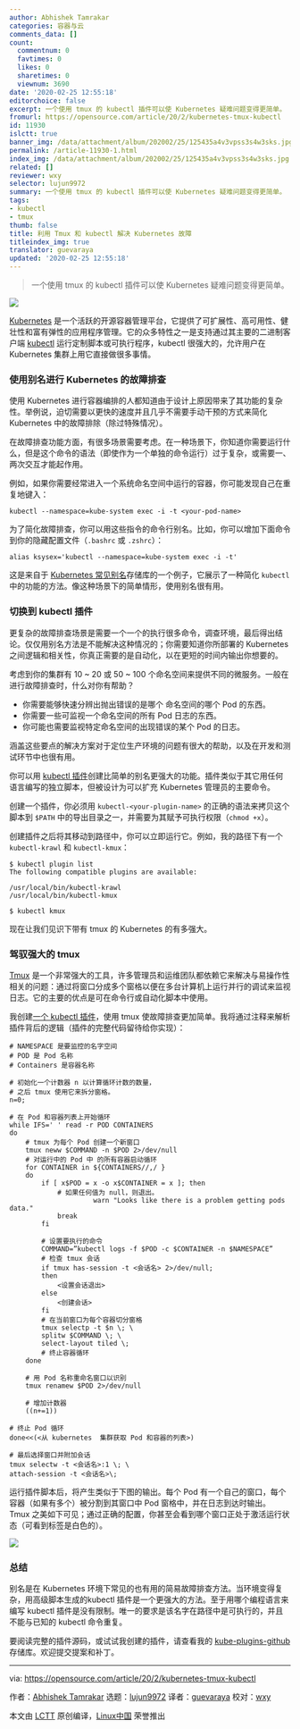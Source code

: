 ```yaml
---
author: Abhishek Tamrakar
categories: 容器与云
comments_data: []
count:
  commentnum: 0
  favtimes: 0
  likes: 0
  sharetimes: 0
  viewnum: 3690
date: '2020-02-25 12:55:18'
editorchoice: false
excerpt: 一个使用 tmux 的 kubectl 插件可以使 Kubernetes 疑难问题变得更简单。
fromurl: https://opensource.com/article/20/2/kubernetes-tmux-kubectl
id: 11930
islctt: true
banner_img: /data/attachment/album/202002/25/125435a4v3vpss3s4w3sks.jpg
permalink: /article-11930-1.html
index_img: /data/attachment/album/202002/25/125435a4v3vpss3s4w3sks.jpg.thumb.jpg
related: []
reviewer: wxy
selector: lujun9972
summary: 一个使用 tmux 的 kubectl 插件可以使 Kubernetes 疑难问题变得更简单。
tags:
- kubectl
- tmux
thumb: false
title: 利用 Tmux 和 kubectl 解决 Kubernetes 故障
titleindex_img: true
translator: guevaraya
updated: '2020-02-25 12:55:18'
---
```



> 
> 一个使用 tmux 的 kubectl 插件可以使 Kubernetes 疑难问题变得更简单。
> 
> 
> 


![](/data/attachment/album/202002/25/125435a4v3vpss3s4w3sks.jpg)


[Kubernetes](https://opensource.com/resources/what-is-kubernetes) 是一个活跃的开源容器管理平台，它提供了可扩展性、高可用性、健壮性和富有弹性的应用程序管理。它的众多特性之一是支持通过其主要的二进制客户端 [kubectl](https://kubernetes.io/docs/reference/kubectl/overview/) 运行定制脚本或可执行程序，kubectl 很强大的，允许用户在 Kubernetes 集群上用它直接做很多事情。


### 使用别名进行 Kubernetes 的故障排查


使用 Kubernetes 进行容器编排的人都知道由于设计上原因带来了其功能的复杂性。举例说，迫切需要以更快的速度并且几乎不需要手动干预的方式来简化 Kubernetes 中的故障排除（除过特殊情况）。


在故障排查功能方面，有很多场景需要考虑。在一种场景下，你知道你需要运行什么，但是这个命令的语法（即使作为一个单独的命令运行）过于复杂，或需要一、两次交互才能起作用。


例如，如果你需要经常进入一个系统命名空间中运行的容器，你可能发现自己在重复地键入：



```
kubectl --namespace=kube-system exec -i -t <your-pod-name>
```

为了简化故障排查，你可以用这些指令的命令行别名。比如，你可以增加下面命令到你的隐藏配置文件（`.bashrc` 或 `.zshrc`）：



```
alias ksysex='kubectl --namespace=kube-system exec -i -t'
```

这是来自于 [Kubernetes 常见别名](https://github.com/ahmetb/kubectl-aliases/blob/master/.kubectl_aliases)存储库的一个例子，它展示了一种简化 `kubectl` 中的功能的方法。像这种场景下的简单情形，使用别名很有用。


### 切换到 kubectl 插件


更复杂的故障排查场景是需要一个一个的执行很多命令，调查环境，最后得出结论。仅仅用别名方法是不能解决这种情况的；你需要知道你所部署的 Kubernetes 之间逻辑和相关性，你真正需要的是自动化，以在更短的时间内输出你想要的。


考虑到你的集群有 10 ~ 20 或 50 ~ 100 个命名空间来提供不同的微服务。一般在进行故障排查时，什么对你有帮助？


* 你需要能够快速分辨出抛出错误的是哪个 命名空间的哪个 Pod 的东西。
* 你需要一些可监视一个命名空间的所有 Pod 日志的东西。
* 你可能也需要监视特定命名空间的出现错误的某个 Pod 的日志。


涵盖这些要点的解决方案对于定位生产环境的问题有很大的帮助，以及在开发和测试环节中也很有用。


你可以用 [kubectl 插件](https://kubernetes.io/docs/tasks/extend-kubectl/kubectl-plugins/)创建比简单的别名更强大的功能。插件类似于其它用任何语言编写的独立脚本，但被设计为可以扩充 Kubernetes 管理员的主要命令。


创建一个插件，你必须用 `kubectl-<your-plugin-name>` 的正确的语法来拷贝这个脚本到 `$PATH` 中的导出目录之一，并需要为其赋予可执行权限（`chmod +x`）。


创建插件之后将其移动到路径中，你可以立即运行它。例如，我的路径下有一个 `kubectl-krawl` 和 `kubectl-kmux`：



```
$ kubectl plugin list
The following compatible plugins are available:

/usr/local/bin/kubectl-krawl
/usr/local/bin/kubectl-kmux

$ kubectl kmux
```

现在让我们见识下带有 tmux 的 Kubernetes 的有多强大。


### 驾驭强大的 tmux


[Tmux](https://opensource.com/article/19/6/tmux-terminal-joy) 是一个非常强大的工具，许多管理员和运维团队都依赖它来解决与易操作性相关的问题：通过将窗口分成多个窗格以便在多台计算机上运行并行的调试来监视日志。它的主要的优点是可在命令行或自动化脚本中使用。


我创建[一个 kubectl 插件](https://github.com/abhiTamrakar/kube-plugins)，使用 tmux 使故障排查更加简单。我将通过注释来解析插件背后的逻辑（插件的完整代码留待给你实现）：



```
# NAMESPACE 是要监控的名字空间
# POD 是 Pod 名称
# Containers 是容器名称

# 初始化一个计数器 n 以计算循环计数的数量，
# 之后 tmux 使用它来拆分窗格。
n=0;

# 在 Pod 和容器列表上开始循环
while IFS=' ' read -r POD CONTAINERS
do
    # tmux 为每个 Pod 创建一个新窗口
    tmux neww $COMMAND -n $POD 2>/dev/null
    # 对运行中的 Pod 中 的所有容器启动循环
    for CONTAINER in ${CONTAINERS//,/ }
    do
        if [ x$POD = x -o x$CONTAINER = x ]; then
            # 如果任何值为 null，则退出。
                     warn "Looks like there is a problem getting pods data."
            break
        fi
           
        # 设置要执行的命令
        COMMAND=”kubectl logs -f $POD -c $CONTAINER -n $NAMESPACE”
        # 检查 tmux 会话
        if tmux has-session -t <会话名> 2>/dev/null;
        then
            <设置会话退出>
        else
            <创建会话>
        fi
        # 在当前窗口为每个容器切分窗格
        tmux selectp -t $n \; \
        splitw $COMMAND \; \
        select-layout tiled \;
        # 终止容器循环
    done
    
    # 用 Pod 名称重命名窗口以识别
    tmux renamew $POD 2>/dev/null
    
    # 增加计数器
    ((n+=1))

# 终止 Pod 循环
done<<(<从 kubernetes  集群获取 Pod 和容器的列表>)

# 最后选择窗口并附加会话
tmux selectw -t <会话名>:1 \; \
attach-session -t <会话名>\;
```

运行插件脚本后，将产生类似于下图的输出。每个 Pod 有一个自己的窗口，每个容器（如果有多个）被分割到其窗口中 Pod 窗格中，并在日志到达时输出。Tmux 之美如下可见；通过正确的配置，你甚至会看到哪个窗口正处于激活运行状态（可看到标签是白色的）。


![](/data/attachment/album/202002/25/124502rhq9eehbaabqcarq.png)


### 总结


别名是在 Kubernetes 环境下常见的也有用的简易故障排查方法。当环境变得复杂，用高级脚本生成的kubectl 插件是一个更强大的方法。至于用哪个编程语言来编写 kubectl 插件是没有限制。唯一的要求是该名字在路径中是可执行的，并且不能与已知的 kubectl 命令重复。


要阅读完整的插件源码，或试试我创建的插件，请查看我的 [kube-plugins-github](https://github.com/abhiTamrakar/kube-plugins) 存储库。欢迎提交提案和补丁。




---


via: <https://opensource.com/article/20/2/kubernetes-tmux-kubectl>


作者：[Abhishek Tamrakar](https://opensource.com/users/tamrakar) 选题：[lujun9972](https://github.com/lujun9972) 译者：[guevaraya](https://github.com/guevaraya) 校对：[wxy](https://github.com/wxy)


本文由 [LCTT](https://github.com/LCTT/TranslateProject) 原创编译，[Linux中国](https://linux.cn/) 荣誉推出